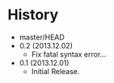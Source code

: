 # History

 - master/HEAD
 - 0.2 (2013.12.02)
   * Fix fatal syntax error...
 - 0.1 (2013.12.01)
   * Initial Release.
